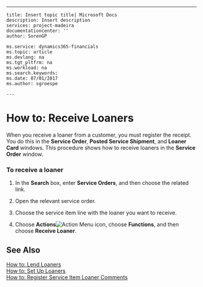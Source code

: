 ---
    title: Insert topic title| Microsoft Docs
    description: Insert description
    services: project-madeira
    documentationcenter: ''
    author: SorenGP

    ms.service: dynamics365-financials
    ms.topic: article
    ms.devlang: na
    ms.tgt_pltfrm: na
    ms.workload: na
    ms.search.keywords:
    ms.date: 07/01/2017
    ms.author: sgroespe

    ---
# How to: Receive Loaners
When you receive a loaner from a customer, you must register the receipt. You do this in the **Service Order**, **Posted Service Shipment**, and **Loaner Card** windows. This procedure shows how to receive loaners in the **Service Order** window.  
  
### To receive a loaner  
  
1.  In the **Search** box, enter **Service Orders**, and then choose the related link.  
  
2.  Open the relevant service order.  
  
3.  Choose the service item line with the loaner you want to receive.  
  
4.  Choose **Actions**![Action Menu icon](../DesignAndEngineering/media/actionmenuicon.png "actionMenuIcon"), choose **Functions**, and then choose **Receive Loaner**.  
  
## See Also  
 [How to: Lend Loaners](../Service/how-to-lend-loaners.md)   
 [How to: Set Up Loaners](../Service/how-to-set-up-loaners.md)   
 [How to: Register Service Item Loaner Comments](../Service/how-to-register-service-item-loaner-comments.md)